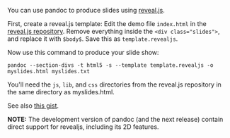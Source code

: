 You can use pandoc to produce slides using [reveal.js](http://lab.hakim.se/reveal-js/).

First, create a reveal.js template:  Edit the demo file `index.html` in the [reveal.js repository](http://github.com/hakimel/reveal.js).  Remove everything inside the `<div class="slides">`, and replace it with `$body$`.  Save this as `template.revealjs`.

Now use this command to produce your slide show:

    pandoc --section-divs -t html5 -s --template template.revealjs -o myslides.html myslides.txt

You'll need the `js`, `lib`, and `css` directories from the reveal.js repository in the same directory as myslides.html.

See also [this gist](https://gist.github.com/aaronwolen/5017084).

**NOTE:**  The development version of pandoc (and the next release) contain direct support for revealjs, including its 2D features.